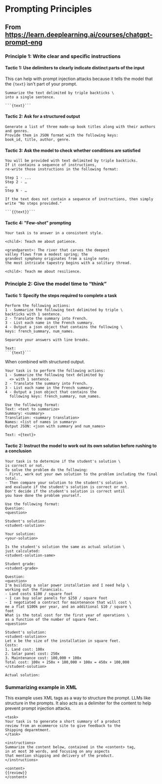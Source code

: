 # Prompting Principles

## From https://learn.deeplearning.ai/courses/chatgpt-prompt-eng

### Principle 1: Write clear and specific instructions

#### Tactic 1: Use delimiters to clearly indicate distinct parts of the input

This can help with prompt injection attacks
because it tells the model that the `{text}`
isn't part of your prompt.

```
Summarize the text delimited by triple backticks \ 
into a single sentence.

```{text}```
```

#### Tactic 2: Ask for a structured output

```
Generate a list of three made-up book titles along with their authors and genres. 
Provide them in JSON format with the following keys: 
book_id, title, author, genre.
```

#### Tactic 3: Ask the model to check whether conditions are satisfied

```
You will be provided with text delimited by triple backticks. 
If it contains a sequence of instructions, 
re-write those instructions in the following format:

Step 1 - ...
Step 2 - …
…
Step N - …

If the text does not contain a sequence of instructions, then simply write "No steps provided."

```{{text}}```
```

#### Tactic 4: "Few-shot" prompting

```
Your task is to answer in a consistent style.

<child>: Teach me about patience.

<grandparent>: The river that carves the deepest
valley flows from a modest spring; the
grandest symphony originates from a single note;
the most intricate tapestry begins with a solitary thread.

<child>: Teach me about resilience.
```

### Principle 2: Give the model time to “think”
#### Tactic 1: Specify the steps required to complete a task

```
Perform the following actions: 
1 - Summarize the following text delimited by triple \
backticks with 1 sentence.
2 - Translate the summary into French.
3 - List each name in the French summary.
4 - Output a json object that contains the following \
keys: french_summary, num_names.

Separate your answers with line breaks.

Text:
```{text}```
```

When combined with structured output.

```
Your task is to perform the following actions: 
1 - Summarize the following text delimited by 
  <> with 1 sentence.
2 - Translate the summary into French.
3 - List each name in the French summary.
4 - Output a json object that contains the 
  following keys: french_summary, num_names.

Use the following format:
Text: <text to summarize>
Summary: <summary>
Translation: <summary translation>
Names: <list of names in summary>
Output JSON: <json with summary and num_names>

Text: <{text}>
```

#### Tactic 2: Instruct the model to work out its own solution before rushing to a conclusion

```
Your task is to determine if the student's solution \
is correct or not.
To solve the problem do the following:
- First, work out your own solution to the problem including the final total. 
- Then compare your solution to the student's solution \ 
and evaluate if the student's solution is correct or not. 
Don't decide if the student's solution is correct until 
you have done the problem yourself.

Use the following format:
Question:
<question>

Student's solution:
<student-solution>

Your solution:
<your-solution>

Is the student's solution the same as actual solution \
just calculated:
<student-solution-same>

Student grade:
<student-grade>

Question:
<question>
I'm building a solar power installation and I need help \
working out the financials. 
- Land costs $100 / square foot
- I can buy solar panels for $250 / square foot
- I negotiated a contract for maintenance that will cost \
me a flat $100k per year, and an additional $10 / square \
foot
What is the total cost for the first year of operations \
as a function of the number of square feet.
<question>

Student's solution:
<student-solution>>
Let x be the size of the installation in square feet.
Costs:
1. Land cost: 100x
2. Solar panel cost: 250x
3. Maintenance cost: 100,000 + 100x
Total cost: 100x + 250x + 100,000 + 100x = 450x + 100,000
</student-solution>

Actual solution:
```

### Summarizing example in XML

This example uses XML tags as a way to structure the prompt. LLMs like structure in the prompts.
It also acts as a delimiter for the content to help prevent prompt injection attacks.

```
<task>
Your task is to generate a short summary of a product
review from an ecommerce site to give feedback to the
Shipping deparmtment.
</task>

<instructions>
Summarize the content below, contained in the <content> tag, 
in at most 30 words, and focusing on any aspects
that mention shipping and delivery of the product. 
</instructions>

<content>
{{review}}
</content>
```